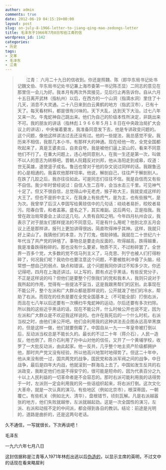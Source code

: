 ```yaml
---
author: admin
comments: true
date: 2012-06-19 04:15:19+00:00
layout: post
slug: on-july-8-1966-letter-to-jiang-qing-mao-zedongs-letter
title: 毛泽东于1966年7月8日写给江青的信
wordpress_id: 1142
categories:
- 历史
tags:
- 文革
- 毛泽东
- 江青
---
```


> 　　江青：
六月二十九日的信收到。你还是照魏、陈（即华东局书记处书记魏文伯、华东局书记处书记兼上海市委第一书记陈丕显）二同志的意见在那里住一会儿为好。我本月有两次外宾接见，见后行止再告诉你。自从六月十五日离开武林（指杭州）以后，在西方的一个山洞（指滴水洞）里住了十几天，消息不大灵通。二十八日来到白云黄鹤的地方（指武汉市），已有十天了。每天看材料，都是很有兴味的。天下大乱，达到天下大治。过七八年又来一次。牛鬼蛇神自己跳出来。他们为自己的阶级本性所决定，非跳出来不可。我的朋友的讲话（指林彪１９６６年５月１８日在中央政治局扩大会议上的讲话），中央催着要发，我准备同意发下去，他是专讲政变问题的。这个问题，像他这样讲法过去还没有过。他的一些提法，我总感觉不安。我历来不相信，我那几本小书，有那样大的神通。现在经他一吹，全党全国都吹起来了，真是王婆卖瓜，自卖自夸。我是被他们逼上梁山的，看来不同意他们不行了。在重大问题上，违心地同意别人，在我一生还是第一次，叫做不以人的意志为转移吧。晋朝人阮籍反对刘邦，他从洛阳走到成皋，叹道：世无英雄，遂使竖子成名。鲁迅也曾对于他的杂文说过同样的话。我跟鲁迅的心是相通的。我喜欢他那样坦率。他说，解剖自己，往往严于解剖别人。在跌了几跤之后，我亦往往如此。可是同志们往往不信。我是自信而又有些不自信。我少年时曾经说过：自信人生二百年，会当水击三千里。可见神气十足了。但又不很自信，总觉得山中无老虎，猴子称大王，我就变成这样的大王了。但也不是折中主义，在我身上有些虎气，是为主，也有些猴气，是为次。我曾举了后汉人李固写给黄琼信中的几句话：峣峣者易折，皎皎者易污。阳春白雪，和者盖寡。盛名之下，其实难副。这后两句，正是指我。我曾在政治局常委会上读过这几句。人贵有自知之明。今年四月杭州会议，我表示了对于朋友们那样提法的不同意见。可是有什么用呢？他到北京五月会议上还是那样讲，报刊上更加讲得很凶，简直吹得神乎其神。这样，我就只好上梁山了。我猜他们的本意，为了打鬼，借助钟馗。我就在二十世纪六十年代当了共产党的钟馗了。事物总是要走向反面的，吹得越高，跌得越重，我是准备跌得粉碎的。那也没有什么要紧，物质不灭，不过粉碎罢了。全世界一百多个党，大多数的党不信马列主义了，马克思、列宁也被人们打得粉碎了，何况我们呢？我劝你也要注意这个问题，不要被胜利冲昏了头脑，经常想一想自己的弱点、缺点和错误。这个问题我同你讲过不知多少次，你还记得吧，四月在上海还讲过。以上写的，颇有点近乎黑话，有些反党分子，不正是这样说的吗？但他们是要整个打倒我们的党和我本人，我则只说对于我所起的作用，觉得有一些提法不妥当，这是我跟黑帮们的区别。此事现在不能公开，整个左派和广大群众都是那样说的，公开就泼了他们的冷水，帮助了右派。而现在的任务是要在全党全国基本上（不可能全部）打倒右派，而且在七八年以后还要有一次横扫牛鬼蛇神的运动，尔后还要有多次扫除。所以我的这些近乎黑话的话，现在不能公开，什么时候公开也说不定，因为左派和广大群众是不欢迎我这样说的。也许在我死后的一个什么时机，右派当权之时，由他们来公开吧。他们会利用我的这种讲法去企图永远高举黑旗的，但是这样一做，他们就要倒霉了。中国自从一九一一年皇帝被打倒以后，反动派当权总是不能长久的。最长的不过二十年（蒋介石），人民一造反，他也倒了。蒋介石利用了孙中山对他的信任，又开了一个黄埔学校，收罗了一大批反动派，由此起家。他一反共，几乎整个地主资产阶级都拥护他，那时共产党又没有经验，所以他高兴地暂时地得势了。但这二十年中，他从来没有统一过，国共两党的战争，国民党和各派军阀之间的战争，中日战争，最后是四年大内战，他就滚到一群海岛上去了。中国如发生反共的右派政变，我断定他们也是不得安宁的，很可能是短命的，因为代表百分之九十以上人民利益的一切革命者是不会容忍的。那时右派可能利用我的话得势于一时，左派则一定会利用我的另一些话组织起来，将右派打倒。这次文化大革命，就是一次认真的演习。有些地区（例如北京市），根深蒂固，一朝覆亡。有些机关（例如北大、清华），盘根错节，顷刻瓦解。凡是右派越嚣张的地方，他们失败就越惨，左派就越起劲。这是一次全国性的演习，左派、右派和动摇不定的中间派，都会得到各自的教训。结论：前途是光明的，道路是曲折的，还是这两句老话。

久不通信，一写就很长，下次再谈吧！

毛泽东

一九六六年七月八日


这封信据称是江青等人1971年林彪出逃以后[伪造的](http://blog.sina.com.cn/s/blog_4fcdbcb70100sc3p.html)，以显示主席的英明，不过文中的话现在看来略犀利
